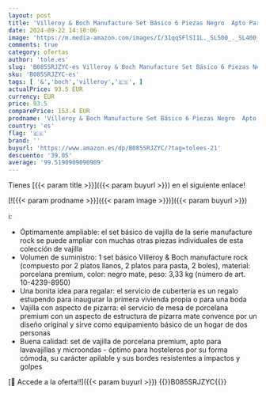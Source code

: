 ```yaml
---
layout: post
title: 'Villeroy & Boch Manufacture Set Básico 6 Piezas Negro  Apto Para Lavavajillas  Apto Para Microondas  Platos  Cuencos  Vajilla  Premium Porcelain'
date: 2024-09-22 14:10:06
image: 'https://m.media-amazon.com/images/I/31qqSFlSI1L._SL500_._SL400_.jpg'
comments: true
category: ofertas
author: 'tole.es'
slug: 'B085SRJZYC-es Villeroy & Boch Manufacture Set Básico 6 Piezas Negro Apto...'
sku: 'B085SRJZYC-es'
tags: [ '&','boch','villeroy','🇪🇸', ]
actualPrice: 93.5 EUR
currency: EUR
price: 93.5
comparePrice: 153.4 EUR
prodname: 'Villeroy & Boch Manufacture Set Básico 6 Piezas Negro  Apto Para Lavavajillas  Apto Para Microondas  Platos  Cuencos  Vajilla  Premium Porcelain'
country: 'es'
flag: '🇪🇸'
brand: ''
buyurl: 'https://www.amazon.es/dp/B085SRJZYC/?tag=tolees-21'
descuento: '39.05'
average: '99.5190909090909'
---
```


Tienes [{{< param title >}}]({{< param buyurl >}}) en el siguiente enlace!

[![{{< param prodname >}}]({{< param image >}})]({{< param buyurl >}})

ℹ️:

- Óptimamente ampliable: el set básico de vajilla de la serie manufacture rock se puede ampliar con muchas otras piezas individuales de esta colección de vajilla
- Volumen de suministro: 1 set básico Villeroy & Boch manufacture rock (compuesto por 2 platos llanos, 2 platos para pasta, 2 boles), material: porcelana premium, color: negro mate, peso: 3,33 kg (número de art. 10-4239-8950)
- Una bonita idea para regalar: el servicio de cubertería es un regalo estupendo para inaugurar la primera vivienda propia o para una boda
- Vajilla con aspecto de pizarra: el servicio de mesa de porcelana premium con un aspecto de estructura de pizarra mate convence por un diseño original y sirve como equipamiento básico de un hogar de dos personas
- Buena calidad: set de vajilla de porcelana premium, apto para lavavajillas y microondas - óptimo para hosteleros por su forma cómoda, su carácter apilable y sus bordes resistentes a impactos y golpes

[🛒 Accede a la oferta!!]({{< param buyurl >}})
{{<world>}}B085SRJZYC{{</world>}}
